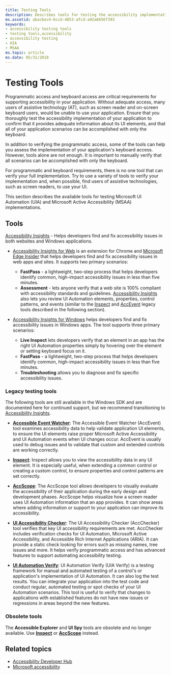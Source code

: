 ```yaml
---
title: Testing Tools
description: Describes tools for testing the accessibility implementation of your application to ensure that the UI is fully accessible to client applications, and to users who access your application though the keyboard.
ms.assetid: abacbec4-6ccd-4853-afcd-a92a6656f393
keywords:
- accessibility testing tools
- testing tools,accessibility
- accessibility testing
- UIA
- MSAA
ms.topic: article
ms.date: 05/31/2018
---
```


# Testing Tools

Programmatic access and keyboard access are critical requirements for supporting accessibility in your application. Without adequate access, many users of assistive technology (AT), such as screen reader and on-screen keyboard users, would be unable to use your application. Ensure that you thoroughly test the accessibility implementation of your application to confirm that it provides adequate information about its UI elements, and that all of your application scenarios can be accomplished with only the keyboard.

In addition to verifying the programmatic access, some of the tools can help you assess the implementation of your application's keyboard access. However, tools alone are not enough. It is important to manually verify that all scenarios can be accomplished with only the keyboard.

For programmatic and keyboard requirements, there is no one tool that can verify your full implementation. Try to use a variety of tools to verify your implementation and, when possible, find users of assistive technologies, such as screen readers, to use your UI.

This section describes the available tools for testing Microsoft UI Automation (UIA) and Microsoft Active Accessibility (MSAA) implementations.

## Tools

[Accessibility Insights](https://accessibilityinsights.io/) - Helps developers find and fix accessibility issues in both websites and Windows applications.

- [Accessibility Insights for Web](https://accessibilityinsights.io/docs/web/overview) is an extension for Chrome and [Microsoft Edge Insider](https://www.microsoftedgeinsider.com) that helps developers find and fix accessibility issues in web apps and sites. It supports two primary scenarios:
  - **FastPass** - a lightweight, two-step process that helps developers identify common, high-impact accessibility issues in less than five minutes.  
  - **Assessment** - lets anyone verify that a web site is 100% compliant with accessibility standards and guidelines. [Accessibility Insights](https://accessibilityinsights.io/) also lets you review UI Automation elements, properties, control patterns, and events (similar to the [Inspect](https://docs.microsoft.com/windows/desktop/winauto/inspect-objects) and [AccEvent](https://docs.microsoft.com/windows/desktop/winauto/accessible-event-watcher) legacy tools described in the following section).

- [Accessibility Insights for Windows](https://accessibilityinsights.io/docs/windows/overview) helps developers find and fix accessibility issues in Windows apps. The tool supports three primary scenarios:
  - **Live Inspect** lets developers verify that an element in an app has the right UI Automation properties simply by hovering over the element or setting keyboard focus on it.
  - **FastPass** - a lightweight, two-step process that helps developers identify common, high-impact accessibility issues in less than five minutes.
  - **Troubleshooting** allows you to diagnose and fix specific accessibility issues.

### Legacy testing tools

The following tools are still available in the Windows SDK and are documented here for continued support, but we recommend transitioning to [Accessibility Insights](https://accessibilityinsights.io/).

- [**Accessible Event Watcher**](accessible-event-watcher.md): The Accessible Event Watcher (AccEvent) tool examines accessibility data to help validate application UI elements, to ensure the UI elements raise proper Microsoft Active Accessibility and UI Automation events when UI changes occur. AccEvent is usually used to debug issues and to validate that custom and extended controls are working correctly.

- [**Inspect**](inspect-objects.md): Inspect allows you to view the accessibility data in any UI element. It is especially useful, when extending a common control or creating a custom control, to ensure properties and control patterns are set correctly.

- [**AccScope**](accscope.md): The AccScope tool allows developers to visually evaluate the accessibility of their application during the early design and development phases. AccScope helps visualize how a screen reader uses UI Automation information that an app provides. It can show areas where adding information or support to your application can improve its accessibility.

- [**UI Accessibility Checker**](ui-accessibility-checker.md): The UI Accessibility Checker (AccChecker) tool verifies that key UI accessibility requirements are met. AccChecker includes verification checks for UI Automation, Microsoft Active Accessibility, and Accessible Rich Internet Applications (ARIA). It can provide a static check looking for errors such as missing names, tree issues and more. It helps verify programmatic access and has advanced features to support automating accessibility testing.

- [**UI Automation Verify**](ui-automation-verify.md): UI Automation Verify (UIA Verify) is a testing framework for manual and automated testing of a control's or application's implementation of UI Automation. It can also log the test results. You can integrate your application into the test code and conduct regular, automated testing or spot checks of your UI Automation scenarios. This tool is useful to verify that changes to applications with established features do not have new issues or regressions in areas beyond the new features.

### Obsolete tools

The **Accessible Explorer** and **UI Spy** tools are obsolete and no longer available. Use [**Inspect**](inspect-objects.md) or [**AccScope**](accscope.md) instead.

## Related topics

- [Accessibility Developer Hub](https://developer.microsoft.com/windows/accessible-apps)
- [Microsoft accessibility](https://go.microsoft.com/fwlink/p/?LinkId=320802)
